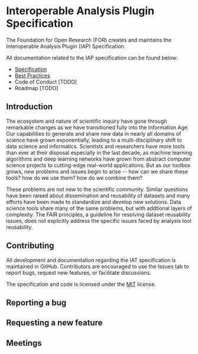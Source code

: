 # Interoperable Analysis Plugin Specification

The Foundation for Open Research (FOR) creates and maintains the Interoperable Analysis Plugin (IAP) Specification.

All documentation related to the IAP specification can be found below:

* [Specification](spec.md)
* [Best Practices](best_practices.md)
* Code of Conduct [TODO]
* Roadmap [TODO]

## Introduction

The ecosystem and nature of scientific inquiry have gone through remarkable changes as we have transitioned fully into the Information Age. Our capabilities to generate and share new data in nearly all domains of science have grown exponentially, leading to a multi-disciplinary shift to data science and informatics. Scientists and researchers have more tools than ever at their disposal especially in the last decade, as machine learning algorithms and deep learning networks have grown from abstract computer science projects to cutting-edge real-world applications. But as our toolbox grows, new problems and issues begin to arise -- how can we share these tools? how do we use them? how do we combine them? 

These problems are not new to the scientific community. Similar questions have been raised about dissemination and reusability of datasets and many efforts have been made to standardize and develop new solutions. Data science tools share many of the same problems, but with addtional layers of complexity. The FAIR principles, a guideline for resolving dataset reusability issues, does not explicitly address the specific issues faced by analysis tool reusability.




## Contributing

All development and documentation regarding the IAT specification is maintained in GitHub. Contributors are encouraged to use the Issues tab to report bugs, request new features, or facilitate discussions.

The specification and code is licensed under the [MIT](LICENSE) license. 

## Reporting a bug

## Requesting a new feature

## Meetings

